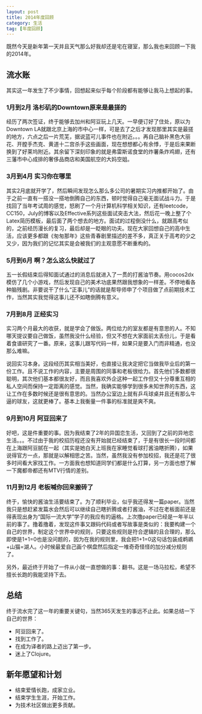 ```yaml
---
layout: post
title: 2014年度回顾
category: 生活
tag: [年度回顾]
---
```


既然今天是新年第一天并且天气那么好我却还是宅在寝室，那么我也来回顾一下我的2014年。

## 流水账

其实这一年发生了不少事情，回想起来似乎每个阶段都有能够让我马上想起的事。

### 1月到2月 洛杉矶的Downtown原来是最搓的

经历了两次签证，终于能够去加州和阿豆玩上几天。一早便订好了住处，原以为Downtown LA就跟北京上海的市中心一样，可是去了之后才发现那里其实是最搓的地方，六点之后一片荒芜，据说蓝可儿事件也在附近。。。再自己脑补黑色大丽花、开膛手杰克、黄道十二宫杀手这些画面，现在想想都心有余悸，于是后来果断换到了好莱坞附近。其余留下深刻印象的就是弗雷斯诺食堂的炸薯条炸鸡翅，还有三藩市中心成排的奢侈品商店和美国航空的大妈空姐。

<!--break-->
### 3月到4月 实习你在哪里

其实2月底就开学了，然后瞬间发现怎么那么多公司的暑期实习内推都开始了。由于之前一直有一搭没一搭地倒腾自己的东西，顿时觉得自己毫无面试战斗力。于是找回了当年考试周的感觉，怒刷了一个月计算机科学相关知识，还有leetcode，CC150，July的博客以及Effective系列这些面试突击大法，然后花一晚上整了个Latex简历模板，最后面了两个想去的地方。面试的过程倒没什么，就跟高考似的，之前经历漫长的复习，最后却是一眨眼的功夫。现在大家回想自己的高中生活，应该更多都跟《匆匆那年》这些青春剧里描述的差不多，真正关于高考的少之又少，因为我们的记忆其实是会被我们的主观意愿不断重构的。

### 5月到6月 啊？怎么这么快就过了

五一长假结束后得知面试通过的消息后就进入了一贯的打酱油节奏。用cocos2dx模仿了几个小游戏，然后发现自己的美术功底果然跟我想象的一样差。不停地看各种脑残剧。非要说干了什么“正事儿”的话就是帮导师申了个项目做了点前期技术工作，当然其实我觉得这事儿还不如瞎倒腾有意义。

### 7月到8月 正经实习

实习两个月最大的收获，就是学会了做饭。两位给力的室友都是有意思的人。不知哪天提议要自己做饭，虽然我没什么经验，但又不想在大家面前太丢份儿，于是看着食谱研究了一番。原来，这事儿跟写代码一样，如果只是要入门而非精通，也没那么难嘛。

说回实习本身。这段经历其实相当美好，也直接让我决定把它当做我毕业后的第一份工作。且不说工作的内容，主要是周围的同事和老板很给力。首先他们多数都很聪明，其次他们基本都很友好，而且我喜欢外企这种一起工作但又十分尊重互相的私人空间而保持一定距离的感觉。当然，我确实能够学到很多未知世界的东西，这让工作在多数时候还是很有意思的。当然办公室边上就有乒乓球桌并且还有那么牛逼的球友，这就更棒了。基本上我衡量一件事的标准就是爽不爽。

### 9月到10月 阿豆回来了

好吧，这是件重要的事。因为我结束了2年的异国恋生活，又回到了之前的异地恋生活。。。不过由于我的校招历程还没有开始就已经结束了，于是有很长一段时间都在上海跟阿豆腻在一起（其实是她白天上班我在家睡觉看球打酱油瞎折腾），如果说得官方一点，那就是以解相思之苦。当然，虽然我没有参加校招，我还是花了很多时间看大家找工作。一方面我也想知道同学们都是什么打算，另一方面也想了解一下魔都帝都还有MTV行情的差别。

### 11月到12月 老板喊你回来搬砖了

终于，愉快的酱油生活要结束了。为了顺利毕业，似乎我还得发一篇paper。当然我只是想赶紧发篇水会然后可以继续自己瞎折腾或者打酱油，不过在老板面前还是得表现出身为“国际一流大学”学子的我应有的逼格。上次撸paper已经是一年半以前的事了。撸着撸着，发现这件事又跟码代码或者写故事是类似的：我要构建一个自己的世界，制定这个世界中的规则，只要这些规则是符合逻辑的且合理的，那么即使是1+1=0也是没问题的，因为在我的规则里，我会把1+1=0这句话包装成鹈鹕+山猫=湖人。小时候最爱自己画个棋盘然后指定一堆奇奇怪怪的加分减分规则了。

另外，最近终于开始了一件从小就一直想做的事：翻书。这是一场马拉松，希望不擅长长跑的我能坚持下去。

## 总结

终于流水完了这一年的重要关键句，当然365天发生的事远不止此。如果总结一下自己的世界：

- 阿豆回来了。
- 找到工作了。
- 在成为译者的路上迈出了第一步。
- 迷上了Clojure。

## 新年愿望和计划

- 结束爱情长跑，成家立业。
- 结束学生生涯，开始工作。
- 为技术社区做出更多贡献。